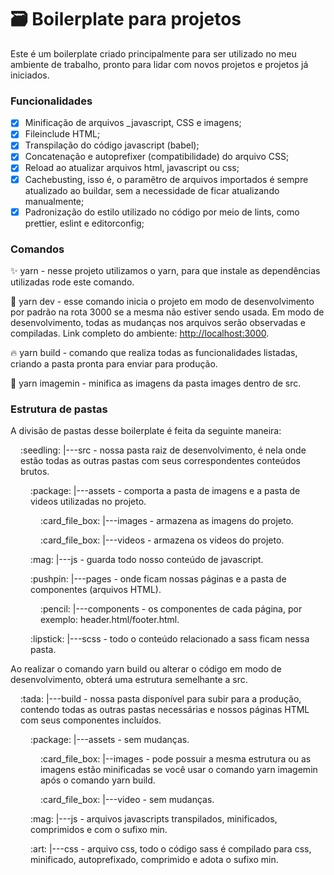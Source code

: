 # :card_file_box: **Boilerplate para projetos**

Este é um boilerplate criado principalmente para ser utilizado no meu ambiente de trabalho, pronto para lidar com novos projetos e projetos já iniciados.

### Funcionalidades

- [x] Minificação de arquivos _javascript, CSS e imagens;
- [x] Fileinclude HTML;
- [x] Transpilação do código javascript (babel);
- [x] Concatenação e autoprefixer (compatibilidade) do arquivo CSS;
- [x] Reload ao atualizar arquivos html, javascript ou css;
- [x] Cachebusting, isso é, o paramêtro de arquivos importados é sempre atualizado ao buildar, sem a necessidade de ficar atualizando manualmente;
- [x] Padronização do estilo utilizado no código por meio de lints, como prettier, eslint e editorconfig;

### Comandos

:sparkles: yarn - nesse projeto utilizamos o yarn, para que instale as dependências utilizadas rode este comando.

:rocket: yarn dev - esse comando inicia o projeto em modo de desenvolvimento por padrão na rota 3000 se a mesma não estiver sendo usada. Em modo de desenvolvimento, todas as mudanças nos arquivos serão observadas e compiladas. Link completo do ambiente: [http://localhost:3000](http://localhost:3000).

:fire: yarn build - comando que realiza todas as funcionalidades listadas, criando a pasta pronta para enviar para produção.

:construction_worker: yarn imagemin - minifica as imagens da pasta images dentro de src.

### Estrutura de pastas

A divisão de pastas desse boilerplate é feita da seguinte maneira: <br />
  <p style="margin-left: 1rem">:seedling: |---src - nossa pasta raiz de desenvolvimento, é nela onde estão todas as outras pastas com seus correspondentes conteúdos brutos.<p>
    <p style="margin-left: 2rem">:package: |---assets - comporta a pasta de imagens e a pasta de videos utilizadas no projeto.</p>
      <p style="margin-left: 3rem">:card_file_box: |---images - armazena as imagens do projeto.</p>
      <p style="margin-left: 3rem">:card_file_box: |---videos - armazena os videos do projeto.</p>
    <p style="margin-left: 2rem">:mag: |---js - guarda todo nosso conteúdo de javascript.</p>
    <p style="margin-left: 2rem">:pushpin: |---pages - onde ficam nossas páginas e a pasta de componentes (arquivos HTML).</p>
      <p style="margin-left: 3rem">:pencil: |---components - os componentes de cada página, por exemplo: header.html/footer.html.</p>
    <p style="margin-left: 2rem">:lipstick: |---scss - todo o conteúdo relacionado a sass ficam nessa pasta.</p>

Ao realizar o comando yarn build ou alterar o código em modo de desenvolvimento, obterá uma estrutura semelhante a src. <br />
  <p style="margin-left: 1rem">:tada: |---build - nossa pasta disponível para subir para a produção, contendo todas as outras pastas necessárias e nossos páginas HTML com seus componentes incluídos.</p>
    <p style="margin-left: 2rem">:package: |---assets - sem mudanças.</p>
      <p style="margin-left: 3rem">:card_file_box: |--images - pode possuir a mesma estrutura ou as imagens estão minificadas se você usar o comando yarn imagemin após o comando yarn build.</p>
      <p style="margin-left: 3rem">:card_file_box: |---video - sem mudanças.</p>
    <p style="margin-left: 2rem">:mag: |---js - arquivos javascripts transpilados, minificados, comprimidos e com o sufixo min.</p>
    <p style="margin-left: 2rem">:art: |---css - arquivo css, todo o código sass é compilado para css, minificado, autoprefixado, comprimido e adota o sufixo min.</p>
